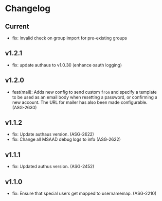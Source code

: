 # Changelog

## Current

* fix: Invalid check on group import for pre-existing groups

## v1.2.1

* fix: update authaus to v1.0.30 (enhance oauth logging)

## v1.2.0

* feat(mail): Adds new config to send custom `from` and specify a template to be
used as an email body when resetting a password, or confirming a new account.
The URL for mailer has also been made configurable. (ASG-2630)

## v1.1.2

* fix: Update authaus version. (ASG-2622)
* fix: Change all MSAAD debug logs to info (ASG-2622) 

## v1.1.1

* fix: Updated authus version. (ASG-2452) 

## v1.1.0

* fix: Ensure that special users get mapped to usernamemap. (ASG-2210)
